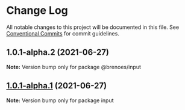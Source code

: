 # Change Log

All notable changes to this project will be documented in this file.
See [Conventional Commits](https://conventionalcommits.org) for commit guidelines.

## 1.0.1-alpha.2 (2021-06-27)

**Note:** Version bump only for package @brenoes/input





## [1.0.1-alpha.1](https://github.com/BrenoES/Monorepo/compare/input@1.0.1-alpha.0...input@1.0.1-alpha.1) (2021-06-27)

**Note:** Version bump only for package input
